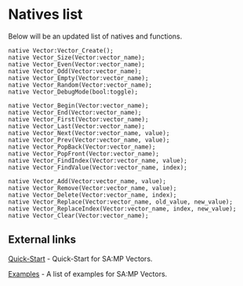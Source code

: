 # Natives list

Below will be an updated list of natives and functions.

```pawn
native Vector:Vector_Create();
native Vector_Size(Vector:vector_name);
native Vector_Even(Vector:vector_name);
native Vector_Odd(Vector:vector_name);
native Vector_Empty(Vector:vector_name);
native Vector_Random(Vector:vector_name);
native Vector_DebugMode(bool:toggle);

native Vector_Begin(Vector:vector_name);
native Vector_End(Vector:vector_name);
native Vector_First(Vector:vector_name);
native Vector_Last(Vector:vector_name);
native Vector_Next(Vector:vector_name, value);
native Vector_Prev(Vector:vector_name, value);
native Vector_PopBack(Vector:vector_name);
native Vector_PopFront(Vector:vector_name);
native Vector_FindIndex(Vector:vector_name, value);
native Vector_FindValue(Vector:vector_name, index);

native Vector_Add(Vector:vector_name, value);
native Vector_Remove(Vector:vector_name, value);
native Vector_Delete(Vector:vector_name, index);
native Vector_Replace(Vector:vector_name, old_value, new_value);
native Vector_ReplaceIndex(Vector:vector_name, index, new_value);
native Vector_Clear(Vector:vector_name);
```

## External links

[Quick-Start](https://github.com/skuzzis/pawn-vectors/blob/master/pages/quick_start.md) - Quick-Start for SA:MP Vectors.

[Examples](https://github.com/skuzzis/pawn-vectors/blob/master/pages/examples.md) - A list of examples for SA:MP Vectors.
